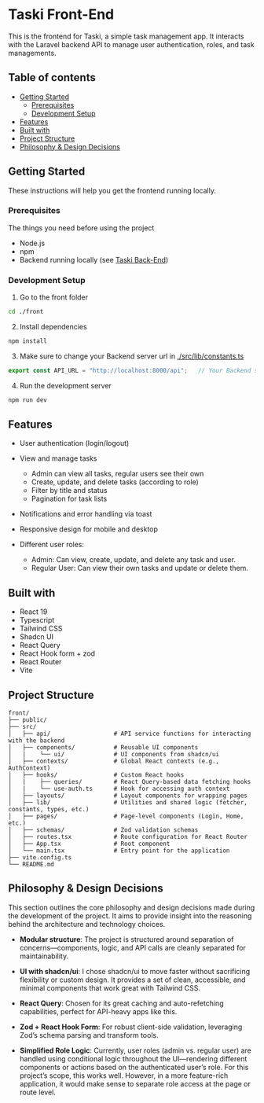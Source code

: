 # Taski Front-End

This is the frontend for Taski, a simple task management app. It interacts with the Laravel backend API to manage user authentication, roles, and task managements.

## Table of contents

- [Getting Started](#getting-started)
  - [Prerequisites](#prerequisites)
  - [Development Setup](#development-setup)
- [Features](#features)
- [Built with](#built-with)
- [Project Structure](#project-structure)
- [Philosophy & Design Decisions](#philosophy--design-decisions)

## Getting Started

These instructions will help you get the frontend running locally.

### Prerequisites

The things you need before using the project

- Node.js
- npm
- Backend running locally (see [Taski Back-End](../back/README.md))

### Development Setup

1. Go to the front folder

```bash
cd ./front
```

2. Install dependencies

```bash
npm install
```

3. Make sure to change your Backend server url in [./src/lib/constants.ts](./src/lib/constants.ts)

```typescript
export const API_URL = "http://localhost:8000/api";   // Your Backend server url
```

4. Run the development server

```bash
npm run dev
```

## Features

- User authentication (login/logout)

- View and manage tasks
  - Admin can view all tasks, regular users see their own
  - Create, update, and delete tasks (according to role)
  - Filter by title and status
  - Pagination for task lists

- Notifications and error handling via toast

- Responsive design for mobile and desktop

- Different user roles:
  - Admin: Can view, create, update, and delete any task and user.
  - Regular User: Can view their own tasks and update or delete them.

## Built with

- React 19
- Typescript
- Tailwind CSS
- Shadcn UI
- React Query
- React Hook form + zod
- React Router
- Vite

## Project Structure

    front/
    ├── public/
    ├── src/
    │   ├── api/                  # API service functions for interacting with the backend
    │   ├── components/           # Reusable UI components
    │   |    └── ui/              # UI components from shadcn/ui
    │   ├── contexts/             # Global React contexts (e.g., AuthContext)
    │   ├── hooks/                # Custom React hooks
    │   |    ├── queries/         # React Query-based data fetching hooks
    │   |    └── use-auth.ts      # Hook for accessing auth context
    │   ├── layouts/              # Layout components for wrapping pages
    │   ├── lib/                  # Utilities and shared logic (fetcher, constants, types, etc.)
    │   ├── pages/                # Page-level components (Login, Home, etc.)
    │   ├── schemas/              # Zod validation schemas
    │   ├── routes.tsx            # Route configuration for React Router
    │   ├── App.tsx               # Root component
    │   └── main.tsx              # Entry point for the application
    ├── vite.config.ts
    └── README.md
    
## Philosophy & Design Decisions

This section outlines the core philosophy and design decisions made during the development of the project. It aims to provide insight into the reasoning behind the architecture and technology choices.

- **Modular structure**:
The project is structured around separation of concerns—components, logic, and API calls are cleanly separated for maintainability.

- **UI with shadcn/ui**:
I chose shadcn/ui to move faster without sacrificing flexibility or custom design. It provides a set of clean, accessible, and minimal components that work great with Tailwind CSS.

- **React Query**:
Chosen for its great caching and auto-refetching capabilities, perfect for API-heavy apps like this.

- **Zod + React Hook Form**:
For robust client-side validation, leveraging Zod’s schema parsing and transform tools.

- **Simplified Role Logic**:
Currently, user roles (admin vs. regular user) are handled using conditional logic throughout the UI—rendering different components or actions based on the authenticated user’s role. For this project’s scope, this works well. However, in a more feature-rich application, it would make sense to separate role access at the page or route level.
